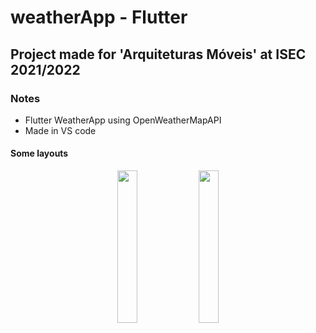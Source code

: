 

# weatherApp - Flutter
 
## Project made for 'Arquiteturas Móveis' at ISEC 2021/2022 

### Notes
- Flutter WeatherApp using OpenWeatherMapAPI
- Made in VS code

#### Some layouts
<p align="center">
<img src="https://www.linkpicture.com/q/1645187627650.jpg" width="25%" >
<img src="https://www.linkpicture.com/q/1645187627635.jpg" width="25%" > 
 </p>
